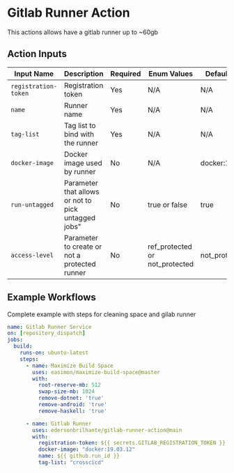 # Gitlab Runner Action
This actions allows have a gitlab runner up to ~60gb

## Action Inputs

| Input Name | Description | Required | Enum Values | Default Value |
|-----------------|-------------|---------------|---------------|---------------|
| `registration-token` | Registration token | Yes | N/A | N/A |
| `name` | Runner name | Yes | N/A | N/A |
| `tag-list` | Tag list to bind with the runner | Yes | N/A | N/A |
| `docker-image` | Docker image used by runner | No | N/A | docker:19.03.12 |
| `run-untagged` | Parameter that allows or not to pick untagged jobs" | No | true or false | true |
| `access-level` | Parameter to create or not a protected runner | No | ref_protected or not_protected | not_protected |

## Example Workflows 

Complete example with steps for cleaning space and gilab runner
```yaml
name: Gitlab Runner Service
on: [repository_dispatch]
jobs:
  build:
    runs-on: ubuntu-latest
    steps:
      - name: Maximize Build Space
        uses: easimon/maximize-build-space@master
        with:
          root-reserve-mb: 512
          swap-size-mb: 1024
          remove-dotnet: 'true'
          remove-android: 'true'
          remove-haskell: 'true'

      - name: Gitlab Runner
        uses: edersonbrilhante/gitlab-runner-action@main
        with:
          registration-token: ${{ secrets.GITLAB_REGISTRATION_TOKEN }}
          docker-image: "docker:19.03.12"
          name: ${{ github.run_id }}
          tag-list: "crosscicd"
```